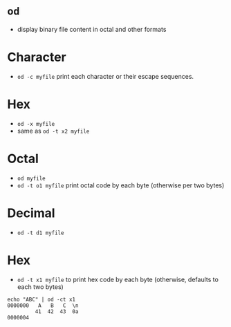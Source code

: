 # `od`
* display binary file content in octal and other formats

# Character
* `od -c myfile` print each character or their escape sequences.

# Hex
* `od -x myfile`
* same as `od -t x2 myfile`

# Octal
* `od myfile`
* `od -t o1 myfile` print octal code by each byte (otherwise per two bytes)

# Decimal
* `od -t d1 myfile`

# Hex
* `od -t x1 myfile` to print hex code by each byte (otherwise, defaults to each two bytes)
```
echo "ABC" | od -ct x1
0000000   A   B   C  \n
         41  42  43  0a
0000004
```
